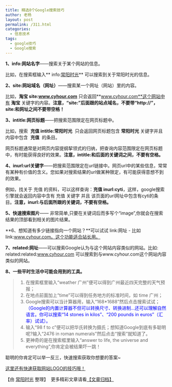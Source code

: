 ```yaml
---
title: 精选8个Google搜索技巧
author: 老杨
layout: post
permalink: /311.html
categories:
  - 信息技术
tags:
  - google技巧
  - Google搜索
---
```

**1、info:网站名字**——搜索关于某个网站的信息。

比如，在搜索框输入** info:<a title="常阳时光" href="http://cyhour.com" target="_blank">常阳时光</a>** 可以搜索到关于常阳时光的信息。  


  
**2、site:网站域名（网址）**——搜索某一个网址（网站）里的内容。

比如，**淘宝 site:www.cyhour.com** 只会返回**www.cyhour.com**这个网站中有 **淘宝** 关键字的内容。**注意，“site:”后面跟的站点域名，不要带“http://”，site:和网址之间不要带空格！**

**3、intitle:网页标题**——把搜索范围限定在网页标题中。

比如，搜索  **充值 intitle:常阳时光**  只会返回网页标题包含 **常阳时光** 关键字并且内容中包含  **充值**  的条目。

网页标题通常是对网页内容提纲挈领式的归纳，把查询内容范围限定在网页标题中，有时能获得良好的效果。**注意，intitle:和后面的关键词之间，不要有空格。**

**4、inurl:url关键字**——把搜索范围限定在url链接中。网页url中的某些信息，常常有某种有价值的含义。您如果对搜索结果的url做某种限定，有可能获得意想不到的效果。

例如，找关于 充值 的资料，可以这样查询：**充值 inurl:cyti**，这样，google搜索引擎就会返回内容中含有 充值 关键字 并且 该页面的url网址中包含有cyti的条目。**注意，inurl:与后面所跟的关键词，不要有空格。**

**5、快速搜索图片**—— 非常简单,只要在关键词后而多写个“image”,你就会在搜索结果的顶部看到相关的图片结果。

**6、想知道有多少链接指向一个网站？**可以试试 link:网址 - 比如link:www.cyhour.com。这个功能适合站长用。

**7、related:网址**——可以搜索Google认为与这个网站内容类似的网站。比如: related:related:www.cyhour.com 可以搜索到与www.cyhour.com这个网站内容类似的网站。

**8、一些平时生活中可能会用到的工具。**

>   1. 在搜索框里输入“weather 广州”便可以得到广州最近四天完整的天气预报；
>   2. 在地点前面加上“time”可以得到任务地方的标准时间，如 time 广州；
>   3. Google搜索可以当计算器用，输入“168*1688”然后点击搜索试试；  
>     <span style="color: #0000ff;">（Google的内置计算器不但可以转换尺寸、转换进制...还可以理解自然语言。你可以搜索“14 stones in kilos”、“200 pounds in euros”（汇率）试试）。</span> 
>   4. 输入“98 f to c”便可以把华氏转换为摄氏；想知道Google到底有多聪明呢?输入“2476 in roman numerals”然后点击“搜索”就知道了。
>   5. 更神奇的是在搜索框里输入“answer to life, the universe and everything”,你肯定会被结果吓一跳！

聪明的你肯定可以举一反三，快速搜索获取你想要的答案~

<a title="快速获取网站LOGO" href="/308.html" target="_blank">这里还有快速获取网站LOGO的技巧哦！</a>

【由 <a title="常阳时光" href="http://www.cyhour.com/" target="_blank">常阳时光</a> 整理】  更多精彩文章请看<a title="归档" href="/archives" target="_blank">【文章归档】</a>